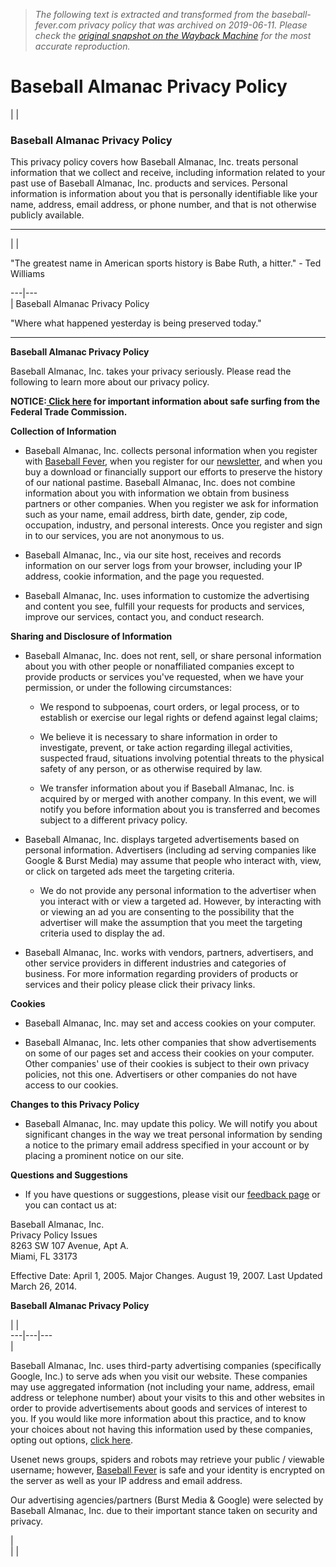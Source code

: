 > *The following text is extracted and transformed from the baseball-fever.com privacy policy that was archived on 2019-06-11. Please check the [original snapshot on the Wayback Machine](https://web.archive.org/web/20190611081043id_/http%3A//www.baseball-almanac.com/privacy-policy.shtml) for the most accurate reproduction.*

# Baseball Almanac Privacy Policy

|  | 

### Baseball Almanac Privacy Policy

This privacy policy covers how Baseball Almanac, Inc. treats personal information that we collect and receive, including information related to your past use of Baseball Almanac, Inc. products and services. Personal information is information about you that is personally identifiable like your name, address, email address, or phone number, and that is not otherwise publicly available.  
  
---  
|  | 

"The greatest name in American sports history is Babe Ruth, a hitter." - Ted Williams  
  
---|---  
| Baseball Almanac Privacy Policy 

"Where what happened yesterday is being preserved today."  
  
---  
  
**Baseball Almanac Privacy Policy**  
  
Baseball Almanac, Inc. takes your privacy seriously. Please read the following to learn more about our privacy policy.

**NOTICE:[ Click here](http://www.ftc.gov/about-ftc/bureaus-offices/bureau-consumer-protection/our-divisions/division-privacy-and-identity) for important information about safe surfing from the Federal Trade Commission.**

**Collection of Information**

  * Baseball Almanac, Inc. collects personal information when you register with [Baseball Fever](http://www.baseball-fever.com/), when you register for our [newsletter](https://web.archive.org/web/20190611081043id_/http%3A//www.baseball-almanac.com/mlmstart.shtml), and when you buy a download or financially support our efforts to preserve the history of our national pastime. Baseball Almanac, Inc. does not combine information about you with information we obtain from business partners or other companies. When you register we ask for information such as your name, email address, birth date, gender, zip code, occupation, industry, and personal interests. Once you register and sign in to our services, you are not anonymous to us.

  * Baseball Almanac, Inc., via our site host, receives and records information on our server logs from your browser, including your IP address, cookie information, and the page you requested.

  * Baseball Almanac, Inc. uses information to customize the advertising and content you see, fulfill your requests for products and services, improve our services, contact you, and conduct research.




**Sharing and Disclosure of Information**

  * Baseball Almanac, Inc. does not rent, sell, or share personal information about you with other people or nonaffiliated companies except to provide products or services you've requested, when we have your permission, or under the following circumstances:

    * We respond to subpoenas, court orders, or legal process, or to establish or exercise our legal rights or defend against legal claims;

    * We believe it is necessary to share information in order to investigate, prevent, or take action regarding illegal activities, suspected fraud, situations involving potential threats to the physical safety of any person, or as otherwise required by law.

    * We transfer information about you if Baseball Almanac, Inc.  is acquired by or merged with another company. In this event, we will notify you before information about you is transferred and becomes subject to a different privacy policy.

  * Baseball Almanac, Inc. displays targeted advertisements based on personal information. Advertisers (including ad serving companies like Google & Burst Media) may assume that people who interact with, view, or click on targeted ads meet the targeting criteria.

    * We do not provide any personal information to the advertiser when you interact with or view a targeted ad. However, by interacting with or viewing an ad you are consenting to the possibility that the advertiser will make the assumption that you meet the targeting criteria used to display the ad.

  * Baseball Almanac, Inc. works with vendors, partners, advertisers, and other service providers in different industries and categories of business. For more information regarding providers of products or services and their policy please click their privacy links.




**Cookies**  


  * Baseball Almanac, Inc. may set and access cookies on your computer.

  * Baseball Almanac, Inc. lets other companies that show advertisements on some of our pages set and access their cookies on your computer. Other companies' use of their cookies is subject to their own privacy policies, not this one. Advertisers or other companies do not have access to our cookies.




**Changes to this Privacy Policy**  


  * Baseball Almanac, Inc. may update this policy. We will notify you about significant changes in the way we treat personal information by sending a notice to the primary email address specified in your account or by placing a prominent notice on our site.




**Questions and Suggestions**

  * If you have questions or suggestions, please visit our [feedback page](https://web.archive.org/web/20190611081043id_/http%3A//www.baseball-almanac.com/feedmenu.shtml) or you can contact us at:




Baseball Almanac, Inc.  
Privacy Policy Issues  
8263 SW 107 Avenue, Apt A.  
Miami, FL 33173 

Effective Date: April 1, 2005. Major Changes. August 19, 2007. Last Updated March 26, 2014.  
  
**Baseball Almanac Privacy Policy**  
  
  
|  |   
---|---|---  
| 

Baseball Almanac, Inc. uses third-party advertising companies (specifically Google, Inc.) to serve ads when you visit our website. These companies may use aggregated information (not including your name, address, email address or telephone number) about your visits to this and other websites in order to provide advertisements about goods and services of interest to you. If you would like more information about this practice, and to know your choices about not having this information used by these companies, opting out options, [click here](http://www.networkadvertising.org/managing/opt_out.asp).

Usenet news groups, spiders and robots may retrieve your public / viewable username; however, [Baseball Fever](http://www.baseball-fever.com/) is safe and your identity is encrypted on the server as well as your IP address and email address.

Our advertising agencies/partners (Burst Media & Google) were selected by Baseball Almanac, Inc. due to their important stance taken on security and privacy.

|   
|  | 
